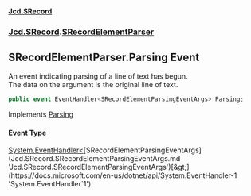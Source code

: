 #### [Jcd.SRecord](index.md 'index')
### [Jcd.SRecord](Jcd.SRecord.md 'Jcd.SRecord').[SRecordElementParser](Jcd.SRecord.SRecordElementParser.md 'Jcd.SRecord.SRecordElementParser')

## SRecordElementParser.Parsing Event

An event indicating parsing of a line of text has begun.  
The data on the argument is the original line of text.

```csharp
public event EventHandler<SRecordElementParsingEventArgs> Parsing;
```

Implements [Parsing](Jcd.SRecord.ISRecordElementParser.Parsing.md 'Jcd.SRecord.ISRecordElementParser.Parsing')

#### Event Type
[System.EventHandler&lt;](https://docs.microsoft.com/en-us/dotnet/api/System.EventHandler-1 'System.EventHandler`1')[SRecordElementParsingEventArgs](Jcd.SRecord.SRecordElementParsingEventArgs.md 'Jcd.SRecord.SRecordElementParsingEventArgs')[&gt;](https://docs.microsoft.com/en-us/dotnet/api/System.EventHandler-1 'System.EventHandler`1')